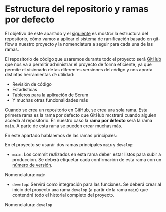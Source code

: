 # Estructura del repositorio y ramas por defecto

El objetivo de este apartado y el [siguiente](branching_strat_peer_review/README.md) es mostrar la estructura del repositorio, cómo vamos a aplicar el sistema de ramificación basado en git-flow a nuestro proyecto y la nomenclatura a seguir para cada una de las ramas.

El repositorio de código que usaremos durante todo el proyecto será [GitHub](https://github.com/) que nos va a permitir administrar el proyecto de forma eficiente, ya que permite el visionado de las diferentes versiones del código y nos aporta distintas herramientas de utilidad:

- Revisión de código
- Estadísticas
- Tableros para la aplicación de Scrum
- Y muchas otras funcionalidades más

Cuando se crea un repositorio en GitHub, se crea una sola rama. Esta primera rama es la rama por defecto que GitHub mostrará cuando alguien acceda al repositorio. En nuestro caso la **rama por defecto** será la rama `main`. A parte de esta rama se pueden crear muchas más.

En este apartado hablaremos de las ramas principales:

En el proyecto se usarán dos ramas principales `main` y `develop`:

- `main`: Los commit realizados en esta rama deben estar listos para subir a producción. Se deberá etiquetar cada confirmación de esta rama con un [número de versión](versioning_policy.md).

Nomenclatura: `main`

- `develop`: Servirá como integración para las funciones. Se deberá crear al inicio del proyecto una rama `develop` (a partir de la rama `main`) que contendrá todo el historial completo del proyecto.

Nomenclatura: `develop`
